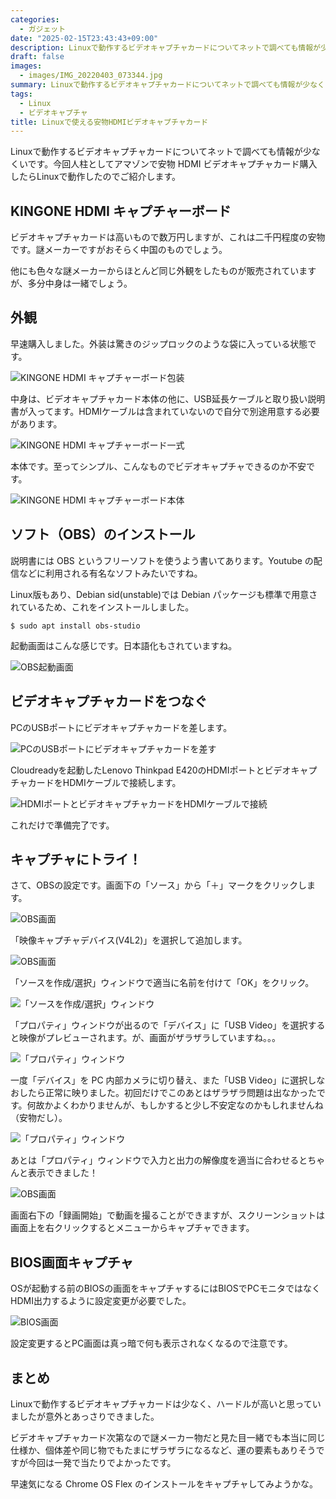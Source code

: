 ```yaml
---
categories:
  - ガジェット
date: "2025-02-15T23:43:43+09:00"
description: Linuxで動作するビデオキャプチャカードについてネットで調べても情報が少なくいです。今回人柱としてアマゾンで安物 HDMI ビデオキャプチャカード購入したらLinuxで動作したのでご紹介します。
draft: false
images:
  - images/IMG_20220403_073344.jpg
summary: Linuxで動作するビデオキャプチャカードについてネットで調べても情報が少なくいです。今回人柱としてアマゾンで安物 HDMI ビデオキャプチャカード購入したらLinuxで動作したのでご紹介します。
tags:
  - Linux
  - ビデオキャプチャ
title: Linuxで使える安物HDMIビデオキャプチャカード
---
```


Linuxで動作するビデオキャプチャカードについてネットで調べても情報が少なくいです。今回人柱としてアマゾンで安物 HDMI ビデオキャプチャカード購入したらLinuxで動作したのでご紹介します。

## KINGONE HDMI キャプチャーボード

ビデオキャプチャカードは高いもので数万円しますが、これは二千円程度の安物です。謎メーカーですがおそらく中国のものでしょう。

他にも色々な謎メーカーからほとんど同じ外観をしたものが販売されていますが、多分中身は一緒でしょう。

## 外観

早速購入しました。外装は驚きのジップロックのような袋に入っている状態です。

![KINGONE HDMI キャプチャーボード包装](./images/IMG_20220403_072741.jpg)

中身は、ビデオキャプチャカード本体の他に、USB延長ケーブルと取り扱い説明書が入ってます。HDMIケーブルは含まれていないので自分で別途用意する必要があります。

![KINGONE HDMI キャプチャーボード一式](./images/IMG_20220403_073425.jpg)

本体です。至ってシンプル、こんなものでビデオキャプチャできるのか不安です。

![KINGONE HDMI キャプチャーボード本体](./images/IMG_20220403_073344.jpg)

## ソフト（OBS）のインストール

説明書には OBS というフリーソフトを使うよう書いてあります。Youtube
の配信などに利用される有名なソフトみたいですね。

Linux版もあり、Debian sid(unstable)では Debian
パッケージも標準で用意されているため、これをインストールしました。


```
$ sudo apt install obs-studio
```


起動画面はこんな感じです。日本語化もされていますね。

![OBS起動画面](./images/thumb000.webp)

## ビデオキャプチャカードをつなぐ

PCのUSBポートにビデオキャプチャカードを差します。

![PCのUSBポートにビデオキャプチャカードを差す](./images/IMG_20220403_073536.jpg)

Cloudreadyを起動したLenovo Thinkpad
E420のHDMIポートとビデオキャプチャカードをHDMIケーブルで接続します。

![HDMIポートとビデオキャプチャカードをHDMIケーブルで接続](./images/IMG_20220403_081318.jpg)

これだけで準備完了です。

## キャプチャにトライ！

さて、OBSの設定です。画面下の「ソース」から「＋」マークをクリックします。

![OBS画面](./images/thumb004.webp)

「映像キャプチャデバイス(V4L2)」を選択して追加します。

![OBS画面](./images/thumb005.webp)

「ソースを作成/選択」ウィンドウで適当に名前を付けて「OK」をクリック。

![「ソースを作成/選択」ウィンドウ](./images/thumb001.webp)

「プロパティ」ウィンドウが出るので「デバイス」に「USB
Video」を選択すると映像がプレビューされます。が、画面がザラザラしていますね。。。

![「プロパティ」ウィンドウ](./images/thumb002.webp)

一度「デバイス」を PC 内部カメラに切り替え、また「USB
Video」に選択しなおしたら正常に映りました。初回だけでこのあとはザラザラ問題は出なかったです。何故かよくわかりませんが、もしかすると少し不安定なのかもしれませんね（安物だし）。

![「プロパティ」ウィンドウ](./images/thumb003.webp)

あとは「プロパティ」ウィンドウで入力と出力の解像度を適当に合わせるとちゃんと表示できました！

![OBS画面](./images/thumb009.webp)

画面右下の「録画開始」で動画を撮ることができますが、スクリーンショットは画面上を右クリックするとメニューからキャプチャできます。

## BIOS画面キャプチャ

OSが起動する前のBIOSの画面をキャプチャするにはBIOSでPCモニタではなくHDMI出力するように設定変更が必要でした。

![BIOS画面](./images/thumb006.webp)

設定変更するとPC画面は真っ暗で何も表示されなくなるので注意です。

## まとめ

Linuxで動作するビデオキャプチャカードは少なく、ハードルが高いと思っていましたが意外とあっさりできました。

ビデオキャプチャカード次第なので謎メーカー物だと見た目一緒でも本当に同じ仕様か、個体差や同じ物でもたまにザラザラになるなど、運の要素もありそうですが今回は一発で当たりでよかったです。

早速気になる Chrome OS Flex のインストールをキャプチャしてみようかな。
